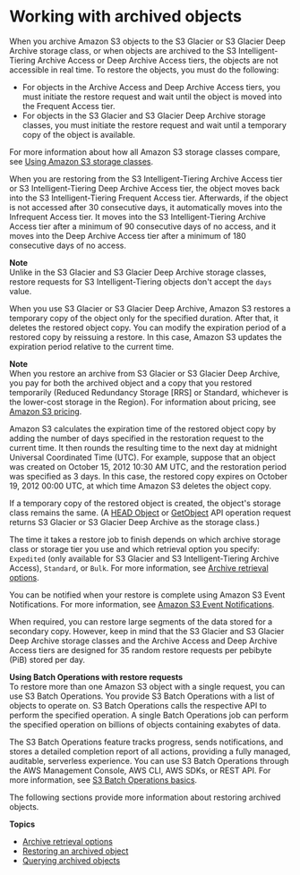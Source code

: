 # Working with archived objects<a name="archived-objects"></a>

When you archive Amazon S3 objects to the S3 Glacier or S3 Glacier Deep Archive storage class, or when objects are archived to the S3 Intelligent\-Tiering Archive Access or Deep Archive Access tiers, the objects are not accessible in real time\. To restore the objects, you must do the following:
+ For objects in the Archive Access and Deep Archive Access tiers, you must initiate the restore request and wait until the object is moved into the Frequent Access tier\. 
+ For objects in the S3 Glacier and S3 Glacier Deep Archive storage classes, you must initiate the restore request and wait until a temporary copy of the object is available\.

For more information about how all Amazon S3 storage classes compare, see [Using Amazon S3 storage classes](storage-class-intro.md)\. 

When you are restoring from the S3 Intelligent\-Tiering Archive Access tier or S3 Intelligent\-Tiering Deep Archive Access tier, the object moves back into the S3 Intelligent\-Tiering Frequent Access tier\. Afterwards, if the object is not accessed after 30 consecutive days, it automatically moves into the Infrequent Access tier\. It moves into the S3 Intelligent\-Tiering Archive Access tier after a minimum of 90 consecutive days of no access, and it moves into the Deep Archive Access tier after a minimum of 180 consecutive days of no access\.

**Note**  
Unlike in the S3 Glacier and S3 Glacier Deep Archive storage classes, restore requests for S3 Intelligent\-Tiering objects don't accept the `days` value\. 

When you use S3 Glacier or S3 Glacier Deep Archive, Amazon S3 restores a temporary copy of the object only for the specified duration\. After that, it deletes the restored object copy\. You can modify the expiration period of a restored copy by reissuing a restore\. In this case, Amazon S3 updates the expiration period relative to the current time\. 

**Note**  
When you restore an archive from S3 Glacier or S3 Glacier Deep Archive, you pay for both the archived object and a copy that you restored temporarily \(Reduced Redundancy Storage \[RRS\] or Standard, whichever is the lower\-cost storage in the Region\)\. For information about pricing, see [Amazon S3 pricing](https://aws.amazon.com/s3/pricing/)\.

Amazon S3 calculates the expiration time of the restored object copy by adding the number of days specified in the restoration request to the current time\. It then rounds the resulting time to the next day at midnight Universal Coordinated Time \(UTC\)\. For example, suppose that an object was created on October 15, 2012 10:30 AM UTC, and the restoration period was specified as 3 days\. In this case, the restored copy expires on October 19, 2012 00:00 UTC, at which time Amazon S3 deletes the object copy\. 

If a temporary copy of the restored object is created, the object's storage class remains the same\. \(A [HEAD Object](https://docs.aws.amazon.com/AmazonS3/latest/API/RESTObjectHEAD.html) or [GetObject](https://docs.aws.amazon.com/AmazonS3/latest/API/RESTObjectGET.html) API operation request returns S3 Glacier or S3 Glacier Deep Archive as the storage class\.\) 

The time it takes a restore job to finish depends on which archive storage class or storage tier you use and which retrieval option you specify: `Expedited` \(only available for S3 Glacier and S3 Intelligent\-Tiering Archive Access\), `Standard`, or `Bulk`\. For more information, see [Archive retrieval options](restoring-objects-retrieval-options.md)\.

You can be notified when your restore is complete using Amazon S3 Event Notifications\. For more information, see [Amazon S3 Event Notifications](NotificationHowTo.md)\.

When required, you can restore large segments of the data stored for a secondary copy\. However, keep in mind that the S3 Glacier and S3 Glacier Deep Archive storage classes and the Archive Access and Deep Archive Access tiers are designed for 35 random restore requests per pebibyte \(PiB\) stored per day\.

**Using Batch Operations with restore requests**  
To restore more than one Amazon S3 object with a single request, you can use S3 Batch Operations\. You provide S3 Batch Operations with a list of objects to operate on\. S3 Batch Operations calls the respective API to perform the specified operation\. A single Batch Operations job can perform the specified operation on billions of objects containing exabytes of data\. 

The S3 Batch Operations feature tracks progress, sends notifications, and stores a detailed completion report of all actions, providing a fully managed, auditable, serverless experience\. You can use S3 Batch Operations through the AWS Management Console, AWS CLI, AWS SDKs, or REST API\. For more information, see [S3 Batch Operations basics](batch-ops.md#batch-ops-basics)\.

The following sections provide more information about restoring archived objects\.

**Topics**
+ [Archive retrieval options](restoring-objects-retrieval-options.md)
+ [Restoring an archived object](restoring-objects.md)
+ [Querying archived objects](querying-glacier-archives.md)